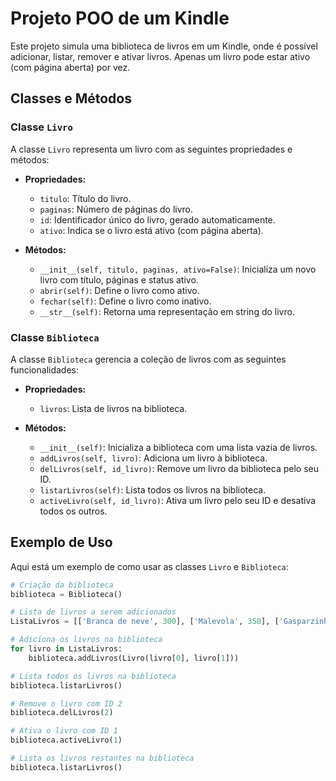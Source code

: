 # Projeto POO de um Kindle

Este projeto simula uma biblioteca de livros em um Kindle, onde é possível adicionar, listar, remover e ativar livros. Apenas um livro pode estar ativo (com página aberta) por vez.

## Classes e Métodos

### Classe `Livro`

A classe `Livro` representa um livro com as seguintes propriedades e métodos:

- **Propriedades:**
  - `titulo`: Título do livro.
  - `paginas`: Número de páginas do livro.
  - `id`: Identificador único do livro, gerado automaticamente.
  - `ativo`: Indica se o livro está ativo (com página aberta).

- **Métodos:**
  - `__init__(self, titulo, paginas, ativo=False)`: Inicializa um novo livro com título, páginas e status ativo.
  - `abrir(self)`: Define o livro como ativo.
  - `fechar(self)`: Define o livro como inativo.
  - `__str__(self)`: Retorna uma representação em string do livro.

### Classe `Biblioteca`

A classe `Biblioteca` gerencia a coleção de livros com as seguintes funcionalidades:

- **Propriedades:**
  - `livros`: Lista de livros na biblioteca.

- **Métodos:**
  - `__init__(self)`: Inicializa a biblioteca com uma lista vazia de livros.
  - `addLivros(self, livro)`: Adiciona um livro à biblioteca.
  - `delLivros(self, id_livro)`: Remove um livro da biblioteca pelo seu ID.
  - `listarLivros(self)`: Lista todos os livros na biblioteca.
  - `activeLivro(self, id_livro)`: Ativa um livro pelo seu ID e desativa todos os outros.

## Exemplo de Uso

Aqui está um exemplo de como usar as classes `Livro` e `Biblioteca`:

```python
# Criação da biblioteca
biblioteca = Biblioteca()

# Lista de livros a serem adicionados
ListaLivros = [['Branca de neve', 300], ['Malevola', 350], ['Gasparzinho', 895]]

# Adiciona os livros na biblioteca
for livro in ListaLivros:
    biblioteca.addLivros(Livro(livro[0], livro[1]))

# Lista todos os livros na biblioteca
biblioteca.listarLivros()

# Remove o livro com ID 2
biblioteca.delLivros(2)

# Ativa o livro com ID 1
biblioteca.activeLivro(1)

# Lista os livros restantes na biblioteca
biblioteca.listarLivros()
